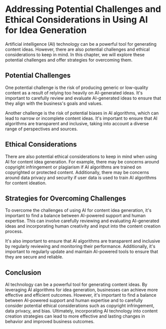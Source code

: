 Addressing Potential Challenges and Ethical Considerations in Using AI for Idea Generation
=======================================================================================================================================

Artificial intelligence (AI) technology can be a powerful tool for generating content ideas. However, there are also potential challenges and ethical considerations to keep in mind. In this chapter, we will explore these potential challenges and offer strategies for overcoming them.

Potential Challenges
--------------------

One potential challenge is the risk of producing generic or low-quality content as a result of relying too heavily on AI-generated ideas. It's important to carefully review and evaluate AI-generated ideas to ensure that they align with the business's goals and values.

Another challenge is the risk of potential biases in AI algorithms, which can lead to narrow or incomplete content ideas. It's important to ensure that AI algorithms are transparent and inclusive, taking into account a diverse range of perspectives and sources.

Ethical Considerations
----------------------

There are also potential ethical considerations to keep in mind when using AI for content idea generation. For example, there may be concerns around copyright infringement or plagiarism if AI algorithms are trained on copyrighted or protected content. Additionally, there may be concerns around data privacy and security if user data is used to train AI algorithms for content ideation.

Strategies for Overcoming Challenges
------------------------------------

To overcome the challenges of using AI for content idea generation, it's important to find a balance between AI-powered support and human expertise. This can involve carefully reviewing and evaluating AI-generated ideas and incorporating human creativity and input into the content creation process.

It's also important to ensure that AI algorithms are transparent and inclusive by regularly reviewing and monitoring their performance. Additionally, it's important to regularly update and maintain AI-powered tools to ensure that they are secure and reliable.

Conclusion
----------

AI technology can be a powerful tool for generating content ideas. By leveraging AI algorithms for idea generation, businesses can achieve more effective and efficient outcomes. However, it's important to find a balance between AI-powered support and human expertise and to carefully consider potential ethical considerations such as copyright infringement, data privacy, and bias. Ultimately, incorporating AI technology into content creation strategies can lead to more effective and lasting changes in behavior and improved business outcomes.


